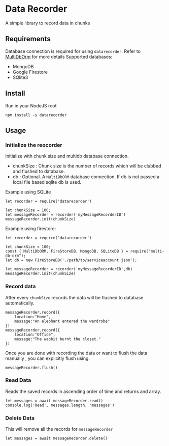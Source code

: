 # Data Recorder
A simple library to record data in chunks

## Requirements
Database connection is required for using `datarecorder`. Refer to [MultiDbOrm](https://github.com/shiveshnavin/multi-db-orm) for more details
Supported databases:
 - MongoDB
 - Google Firestore
 - SQlite3

## Install
Run in your NodeJS root
```
npm install -s datarecorder
```

## Usage

### Initialize the reocorder
Initialize with chunk size and multidb database connection.

 - chunkSize : Chunk size is the number of records which will be clubbed and flushed to database.
 - db : Optional. A `MultiDbORM` database connection. If db is not passed a local file based sqlite db is used. 

Example using SQLite 
 
```
let recorder = require('datarecorder')

let chunkSize = 100;
let messageRecorder = recorder('myMessageRecorderID')
messageRecorder.init(chunkSize)

```

Example using firestore: 
```
let recorder = require('datarecorder')

let chunkSize = 100;
const { MultiDbORM, FireStoreDB, MongoDB, SQLiteDB } = require("multi-db-orm");
let db = new FireStoreDB('./path/to/serviceaccount.json');

let messageRecorder = recorder('myMessageRecorderID',db)
messageRecorder.init(chunkSize)

```

### Record data
After every `chunkSize` records the data will be flushed to database automatically. 
```
messageRecorder.record({
    location:"Home",
    message:"An elephant entered the wardrobe"
})
messageRecorder.record({
    location:"Office",
    message:"The wabbit burnt the closet."
})

```

Once you are done with recording the data or want to flush the data manually , you can explicitly flush using.
```
messageRecorder.flush()
```

### Read Data
Reads the saved records in ascending order of time and returns and array.
```
let messages = await messageRecorder.read()
console.log('Read', messages.length, 'messages')

```


### Delete Data
This will remove all the records for `messageRecorder`
```
let messages = await messageRecorder.delete()

```